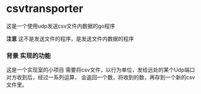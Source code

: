 # csvtransporter 

这是一个使用udp发送csv文件内数据的go程序  

**注意** 这不是发送文件的程序，是发送文件内数据的程序 

### 背景 实现的功能
这是一个实现室的小项目
需要将csv文件，以行为单位，发给远处的某个Udp端口 
对方收到后，经过一系列运算， 会返回一个数，将收到的数，再存到一个新的csv文件里。



